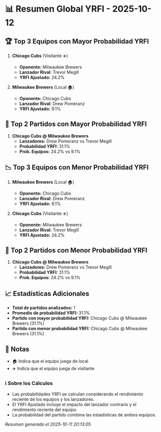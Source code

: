 # 📊 Resumen Global YRFI - 2025-10-12

## 🏆 Top 3 Equipos con Mayor Probabilidad YRFI

1. **Chicago Cubs** (Visitante ✈️)
   - **Oponente:** Milwaukee Brewers
   - **Lanzador Rival:** Trevor Megill
   - **YRFI Ajustado:** 24.2%

2. **Milwaukee Brewers** (Local 🏠)
   - **Oponente:** Chicago Cubs
   - **Lanzador Rival:** Drew Pomeranz
   - **YRFI Ajustado:** 9.1%

## 🎯 Top 2 Partidos con Mayor Probabilidad YRFI

1. **Chicago Cubs @ Milwaukee Brewers**
   - **Lanzadores:** Drew Pomeranz vs Trevor Megill
   - **Probabilidad YRFI:** 31.1%
   - **Prob. Equipos:** 24.2% vs 9.1%

## 📉 Top 3 Equipos con Menor Probabilidad YRFI

1. **Milwaukee Brewers** (Local 🏠)
   - **Oponente:** Chicago Cubs
   - **Lanzador Rival:** Drew Pomeranz
   - **YRFI Ajustado:** 9.1%

2. **Chicago Cubs** (Visitante ✈️)
   - **Oponente:** Milwaukee Brewers
   - **Lanzador Rival:** Trevor Megill
   - **YRFI Ajustado:** 24.2%

## 🛑 Top 2 Partidos con Menor Probabilidad YRFI

1. **Chicago Cubs @ Milwaukee Brewers**
   - **Lanzadores:** Drew Pomeranz vs Trevor Megill
   - **Probabilidad YRFI:** 31.1%
   - **Prob. Equipos:** 24.2% vs 9.1%

## 📈 Estadísticas Adicionales

- **Total de partidos analizados:** 1
- **Promedio de probabilidad YRFI:** 31.1%
- **Partido con mayor probabilidad YRFI:** Chicago Cubs @ Milwaukee Brewers (31.1%)
- **Partido con menor probabilidad YRFI:** Chicago Cubs @ Milwaukee Brewers (31.1%)

## 📝 Notas

- 🏠 Indica que el equipo juega de local
- ✈️ Indica que el equipo juega de visitante

### ℹ️ Sobre los Cálculos
- Las probabilidades YRFI se calculan considerando el rendimiento reciente de los equipos y los lanzadores.
- El YRFI Ajustado incluye el impacto del lanzador contrario y el rendimiento reciente del equipo.
- La probabilidad del partido combina las estadísticas de ambos equipos.

*Resumen generado el 2025-10-11 20:13:05*